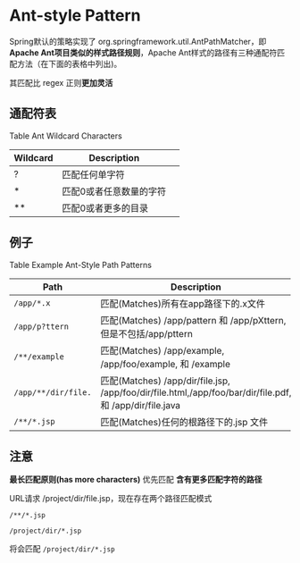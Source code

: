 # Ant-style Pattern

Spring默认的策略实现了 org.springframework.util.AntPathMatcher，即**Apache Ant项目类似的样式路径规则**，Apache Ant样式的路径有三种通配符匹配方法（在下面的表格中列出)。

其匹配比 regex 正则**更加灵活**

## 通配符表

Table Ant Wildcard Characters

| Wildcard | Description             |      |
| -------- | ----------------------- | ---- |
| ?        | 匹配任何单字符          |      |
| *        | 匹配0或者任意数量的字符 |      |
| **       | 匹配0或者更多的目录     |      |

## 例子

Table Example Ant-Style Path Patterns

| Path                    | Description                                                  |      |
| ----------------------- | ------------------------------------------------------------ | ---- |
| ```/app/*.x```          | 匹配(Matches)所有在app路径下的.x文件                         |      |
| ```/app/p?ttern```      | 匹配(Matches) /app/pattern 和 /app/pXttern,但是不包括/app/pttern |      |
| ```/**/example```       | 匹配(Matches) /app/example, /app/foo/example, 和 /example    |      |
| ```/app/**/dir/file.``` | 匹配(Matches) /app/dir/file.jsp, /app/foo/dir/file.html,/app/foo/bar/dir/file.pdf, 和 /app/dir/file.java |      |
| ```/**/*.jsp```         | 匹配(Matches)任何的根路径下的.jsp 文件                       |      |

## 注意

**最长匹配原则(has more characters)**  优先匹配 **含有更多匹配字符的路径**

URL请求 /project/dir/file.jsp，现在存在两个路径匹配模式  

```/**/*.jsp```

```/project/dir/*.jsp```

将会匹配 ```/project/dir/*.jsp```



